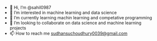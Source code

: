 - 👋 Hi, I’m @sahil0987
- 👀 I’m interested in machine learning and data science
- 🌱 I’m currently learning machin learning and competative programming
- 💞️ I’m looking to collaborate on data science and machine learning projects
- 📫 How to reach me sudhansuchoudhury0039@gmail.com

<!---
sahil0987-has/sahil0987-has is a ✨ special ✨ repository because its `README.md` (this file) appears on your GitHub profile.
You can click the Preview link to take a look at your changes.
--->
